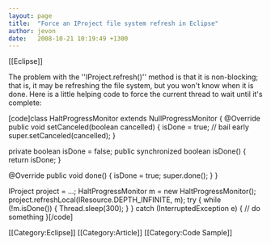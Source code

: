 ```yaml
---
layout: page
title:  "Force an IProject file system refresh in Eclipse"
author: jevon
date:   2008-10-21 10:19:49 +1300
---
```


[[Eclipse]]

The problem with the ''IProject.refresh()'' method is that it is non-blocking; that is, it may be refreshing the file system, but you won't know when it is done. Here is a little helping code to force the current thread to wait until it's complete:

[code]class HaltProgressMonitor extends NullProgressMonitor {
  @Override
  public void setCanceled(boolean cancelled) {
    isDone = true;  // bail early
    super.setCanceled(cancelled);
  }

  private boolean isDone = false;
  public synchronized boolean isDone() {
    return isDone;
  }

  @Override
  public void done() {
    isDone = true;
    super.done();
  }
}

IProject project = ...;
HaltProgressMonitor m = new HaltProgressMonitor();
project.refreshLocal(IResource.DEPTH_INFINITE, m);
try {
  while (!m.isDone()) {
    Thread.sleep(300);
  }
} catch (InterruptedException e) {
  // do something
}[/code]

[[Category:Eclipse]]
[[Category:Article]]
[[Category:Code Sample]]